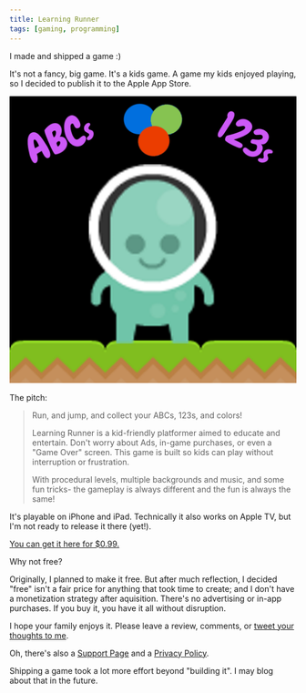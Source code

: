 ```yaml
---
title: Learning Runner
tags: [gaming, programming]
---
```


I made and shipped a game :)

It's not a fancy, big game. It's a kids game. A game my kids enjoyed playing, so I decided to publish it to the Apple App Store.

![Learning Runner App Icon][img_icon]


The pitch:

> Run, and jump, and collect your ABCs, 123s, and colors!
>
> Learning Runner is a kid-friendly platformer aimed to educate and entertain. Don't worry about Ads, in-game purchases, or even a "Game Over" screen. This game is built so kids can play without interruption or frustration.
>
> With procedural levels, multiple backgrounds and music, and some fun tricks- the gameplay is always different and the fun is always the same!


It's playable on iPhone and iPad. Technically it also works on Apple TV, but I'm not ready to release it there (yet!).

[You can get it here for $0.99.][appstore]


Why not free? 

Originally, I planned to make it free. But after much reflection, I decided "free" isn't a fair price for anything that took time to create; and I don't have a monetization strategy after aquisition. There's no advertising or in-app purchases. If you buy it, you have it all without disruption.

I hope your family enjoys it. Please leave a review, comments, or [tweet your thoughts to me][twitter].

Oh, there's also a [Support Page][support] and a [Privacy Policy][privacy].

Shipping a game took a lot more effort beyond "building it". I may blog about that in the future.


[img_icon]: /content/learningrunner/icon-1024x1024.png "Learning Runner App Icon"
[appstore]: https://apps.apple.com/us/app/learning-runner/id1481153169
[twitter]: https://twitter.com/jordanirwin
[support]: http://www.jordanirwin.net/learningrunner/support/
[privacy]: http://www.jordanirwin.net/learningrunner/privacy/